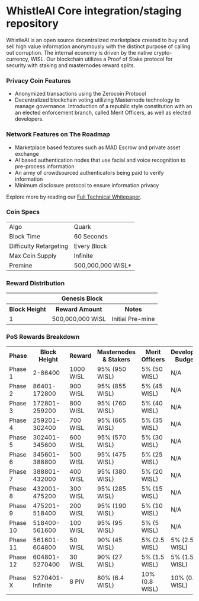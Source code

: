 WhistleAI Core integration/staging repository
=====================================

WhistleAI is an open source decentralized marketplace created to buy and sell high value information anonymously with the distinct purpose of calling out corruption. The internal economy is driven by the native crypto-currency, WISL. Our blockchain utilizes a Proof of Stake protocol for security with staking and masternodes reward splits.

### Privacy Coin Features

- Anonymized transactions using the Zerocoin Protocol
- Decentralized blockchain voting utilizing Masternode technology to manage governance. Introduction of a republic style constitution with an an elected enforcement branch, called Merit Officers, as well as elected developers.

### Network Features on The Roadmap

- Marketplace based features such as MAD Escrow and private asset exchange
- AI based authentication nodes that use facial and voice recognition to pre-process information
- An army of crowdsourced authenticators being paid to verify information
- Minimum disclosure protocol to ensure information privacy

Explore more by reading our [Full Technical Whitepaper](https://whistleai.io/WhistleAI_Full_Technical.pdf).

### Coin Specs
<table>
<tr><td>Algo</td><td>Quark</td></tr>
<tr><td>Block Time</td><td>60 Seconds</td></tr>
<tr><td>Difficulty Retargeting</td><td>Every Block</td></tr>
<tr><td>Max Coin Supply</td><td>Infinite</td></tr>
<tr><td>Premine</td><td>500,000,000 WISL*</td></tr>
</table>

### Reward Distribution

<table>
<th colspan=4>Genesis Block</th>
<tr><th>Block Height</th><th>Reward Amount</th><th>Notes</th></tr>
<tr><td>1</td><td>500,000,000 WISL</td><td>Initial Pre-mine</td></tr>
</table>

### PoS Rewards Breakdown

<table>
<th>Phase</th><th>Block Height</th><th>Reward</th><th>Masternodes & Stakers</th><th>Merit Officers</th><th>Developer Budget</th>
<tr><td>Phase 1</td><td>2-86400</td><td>1000 WISL</td><td>95% (950 WISL)</td><td>5% (50 WISL) </td><td>N/A</td></tr>
<tr><td>Phase 2</td><td>86401-172800</td><td>900 WISL</td><td>95% (855 WISL)</td><td>5% (45 WISL)</td><td>N/A</td></tr>
<tr><td>Phase 3</td><td>172801-259200</td><td>800 WISL</td><td>95% (760 WISL)</td><td>5% (40 WISL)</td><td>N/A</td></tr>
<tr><td>Phase 4</td><td>259201-302400</td><td>700 WISL</td><td>95% (665 WISL)</td><td>5% (35 WISL)</td><td>N/A</td></tr>
<tr><td>Phase 5</td><td>302401-345600</td><td>600 WISL</td><td>95% (570 WISL)</td><td>5% (30 WISL)</td><td>N/A</td></tr>
<tr><td>Phase 6</td><td>345601-388800</td><td>500 WISL</td><td>95% (475 WISL)</td><td>5% (25 WISL)</td><td>N/A</td></tr>
<tr><td>Phase 7</td><td>388801-432000</td><td>400 WISL</td><td>95% (380 WISL)</td><td>5% (20 WISL)</td><td>N/A</td></tr>
<tr><td>Phase 8</td><td>432001-475200</td><td>300 WISL</td><td>95% (285 WISL)</td><td>5% (15 WISL)</td><td>N/A</td></tr>
<tr><td>Phase 9</td><td>475201-518400</td><td>200 WISL</td><td>95% (190 WISL)</td><td>5% (10 WISL)</td><td>N/A</td></tr>
<tr><td>Phase 10</td><td>518400-561600</td><td>100 WISL</td><td>95% (95 WISL)</td><td>5% (5 WISL)</td><td>N/A</td></tr>
<tr><td>Phase 11</td><td>561601-604800</td><td>50 WISL</td><td>90% (45 WISL)</td><td>5% (2.5 WISL)</td><td>5% (2.5 WISL)</td></tr>
<tr><td>Phase 12</td><td>604801-5270400</td><td>30 WISL</td><td>90% (27 WISL)</td><td>5% (1.5 WISL)</td><td>5% (1.5 WISL)</td></tr>
<tr><td>Phase X</td><td>5270401-Infinite</td><td>8 PIV</td><td>80% (6.4 WISL)</td><td>10% (0.8 WISL)</td><td>10% (0.8 WISL)</td></tr>
</table>
